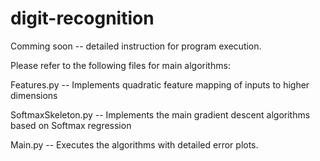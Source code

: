 # digit-recognition

Comming soon -- detailed instruction for program execution.

Please refer to the following files for main algorithms:

Features.py -- Implements quadratic feature mapping of inputs to higher dimensions

SoftmaxSkeleton.py -- Implements the main gradient descent algorithms based on Softmax regression

Main.py -- Executes the algorithms with detailed error plots. 
